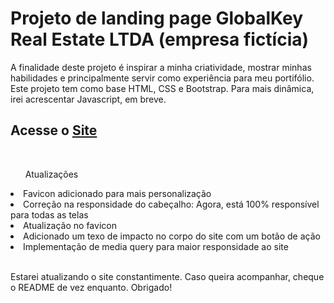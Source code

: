 <h1>Projeto de landing page GlobalKey Real Estate LTDA (empresa fictícia)</h1 <br>
<p>A finalidade deste projeto é inspirar a minha criatividade, mostrar minhas habilidades e principalmente servir como experiência para meu portifólio. <br> Este projeto tem como base HTML, CSS e Bootstrap. Para mais dinâmica, irei acrescentar Javascript, em breve.</p>
<h2>Acesse o <a href='https://68b52333735a360008b9f922--globalkey.netlify.app/' target="_blank">Site</a></h2> <br>
  <ul>Atualizações</ul>
<li>Favicon adicionado para mais personalização</li>
<li>Correção na responsidade do cabeçalho: Agora, está 100% responsível para todas as telas</li>
<li>Atualização no favicon</li>
<li>Adicionado um texo de impacto no corpo do site com um botão de ação</li>
<li>Implementação de media query para maior responsidade ao site</li> <br>
<p>Estarei atualizando o site constantimente. Caso queira acompanhar, cheque o README de vez enquanto. Obrigado!</p>
